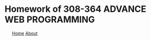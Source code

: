 
<html>
<h1>Homework of 308-364 ADVANCE WEB PROGRAMMING</h1>
  <nav id="site-nav">
<ul>
<a href="Home.html">Home</a>
<a href="About.html">About</a>
</ul>
</nav>
</html>





